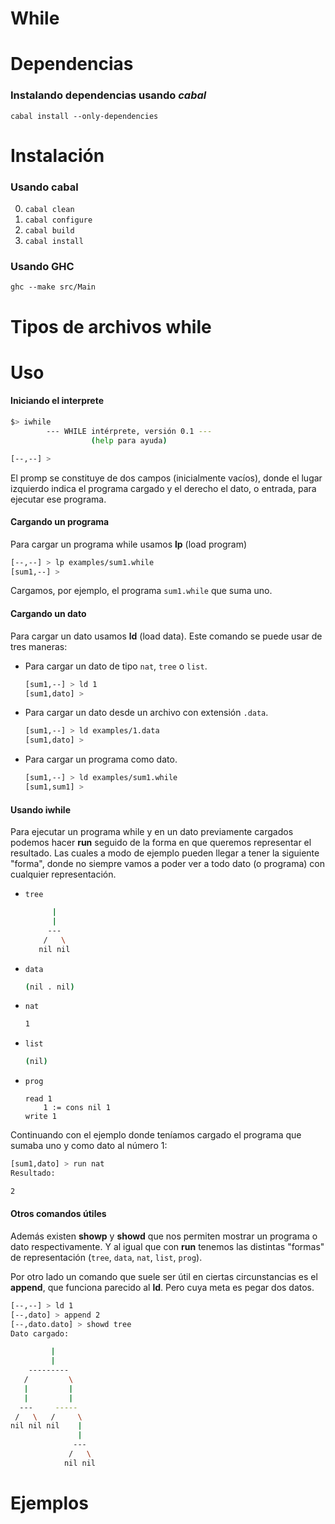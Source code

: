 While
======

# Dependencias

### Instalando dependencias usando *cabal*

`cabal install --only-dependencies`

# Instalación

### Usando cabal

0. `cabal clean`
1. `cabal configure`
2. `cabal build`
3. `cabal install`

### Usando GHC

`ghc --make src/Main`

# Tipos de archivos while

# Uso

#### Iniciando el interprete
```sh
$> iwhile
		--- WHILE intérprete, versión 0.1 ---
		          (help para ayuda)

[--,--] > 
```
El promp se constituye de dos campos (inicialmente vacíos), donde el lugar izquierdo indica el programa cargado y el derecho el dato, o entrada, para ejecutar ese programa.

#### Cargando un programa
Para cargar un programa while usamos **lp** (load program)
```sh
[--,--] > lp examples/sum1.while
[sum1,--] > 
```
Cargamos, por ejemplo, el programa `sum1.while` que suma uno.

#### Cargando un dato
Para cargar un dato usamos **ld** (load data). Este comando se puede usar de tres maneras:

- Para cargar un dato de tipo `nat`, `tree` o `list`.
    ```sh
    [sum1,--] > ld 1
    [sum1,dato] > 
    ```
- Para cargar un dato desde un archivo con extensión `.data`.
    ```sh
    [sum1,--] > ld examples/1.data
    [sum1,dato] > 
    ```
- Para cargar un programa como dato.
    ```sh
    [sum1,--] > ld examples/sum1.while
    [sum1,sum1] > 
    ```

#### Usando iwhile
Para ejecutar un programa while y en un dato previamente cargados podemos hacer **run** seguido de la forma en que queremos representar el resultado. Las cuales a modo de ejemplo pueden llegar a tener la siguiente "forma", donde no siempre vamos a poder ver a todo dato (o programa) con cualquier representación.

- `tree`
    ```sh
          |   
          |   
         ---  
        /   \ 
       nil nil
    ```
- `data`
    ```sh
    (nil . nil)
    ```
- `nat`
    ```sh
    1
    ```
- `list`
    ```sh
    (nil)
    ```
- `prog`
    ```
    read 1
        1 := cons nil 1
    write 1
    ```
Continuando con el ejemplo donde teníamos cargado el programa que sumaba uno y como dato al número 1:

```sh
[sum1,dato] > run nat 
Resultado:

2
```

#### Otros comandos útiles

Además existen **showp** y **showd** que nos permiten mostrar un programa o dato respectivamente. Y al igual que con **run** tenemos las distintas "formas" de representación (`tree`, `data`, `nat`, `list`, `prog`).

Por otro lado un comando que suele ser útil en ciertas circunstancias es el **append**, que funciona parecido al **ld**. Pero cuya meta es pegar dos datos.

```sh
[--,--] > ld 1
[--,dato] > append 2
[--,dato.dato] > showd tree 
Dato cargado: 

         |         
         |         
    ---------      
   /         \     
   |         |     
   |         |     
  ---     -----    
 /   \   /     \   
nil nil nil    |   
               |   
              ---  
             /   \ 
            nil nil
```

# Ejemplos
